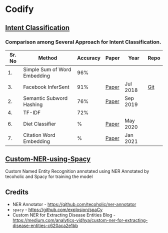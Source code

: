 # Codify


## [Intent Classification](https://github.com/Elysian01/Intent-Classification-Benchmark)

### Comparison among Several Approach for Intent Classification.

| Sr. No | Method                       | Accuracy | Paper                                                                   | Year     | Repo                                                 |
| ------ | ---------------------------- | -------- | ----------------------------------------------------------------------- | -------- | ---------------------------------------------------- |
| 1.     | Simple Sum of Word Embedding | 96%      |                                                                         |          |                                                      |
| 3.     | Facebook InferSent           | 91%      | [Paper](https://arxiv.org/pdf/1705.02364.pdf)                           | Jul 2018 | [Git](https://github.com/facebookresearch/InferSent) |
| 2.     | Semantic Subword Hashing     | 76%      | [Paper](https://arxiv.org/abs/1810.07150)                               | Sep 2019 |                                                      |
| 4.     | TF-IDF                       | 72%      |                                                                         |          |                                                      |
| 6.     | Diet Classifier              | %        | [Paper](https://arxiv.org/pdf/2004.09936.pdf)                           | May 2020 ||
| 7.     | Citation Word Embedding      | %        | [Paper](https://ieeexplore.ieee.org/ielx7/6287639/9312710/09319154.pdf) | Jan 2021 |                                                      |
## [Custom-NER-using-Spacy](https://github.com/Elysian01/Custom-NER-using-Spacy)
Custom Named Entity Recognition annotated using NER Annotated by tecoholic and Spacy for training the model

## Credits

* NER Annotator -  https://github.com/tecoholic/ner-annotator
* `spacy` - https://github.com/explosion/spaCy
* Custom NER for Extracting Disease Entities Blog - https://medium.com/analytics-vidhya/custom-ner-for-extracting-disease-entities-c620aca2e1bb
